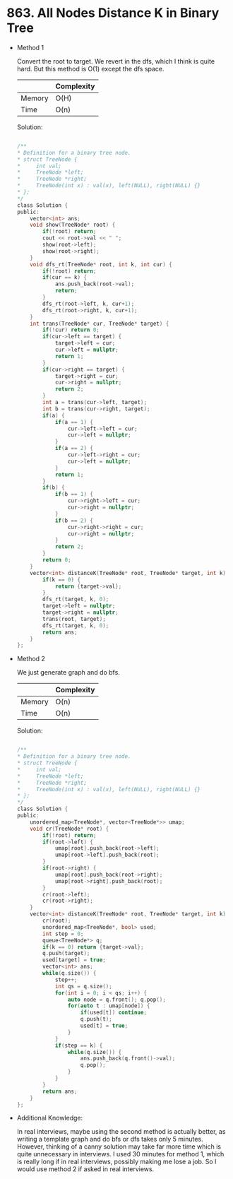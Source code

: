 # 863. All Nodes Distance K in Binary Tree

- Method 1

  Convert the root to target. We revert in the dfs, which I think is quite hard. But this method is O(1) except the dfs space.

  |        | Complexity |
  | ------ | ---------- |
  | Memory | O(H)       |
  | Time   | O(n)       |

  Solution:

  ```h

  /**
  * Definition for a binary tree node.
  * struct TreeNode {
  *     int val;
  *     TreeNode *left;
  *     TreeNode *right;
  *     TreeNode(int x) : val(x), left(NULL), right(NULL) {}
  * };
  */
  class Solution {
  public:
      vector<int> ans;
      void show(TreeNode* root) {
          if(!root) return;
          cout << root->val << " ";
          show(root->left);
          show(root->right);
      }
      void dfs_rt(TreeNode* root, int k, int cur) {
          if(!root) return;
          if(cur == k) {
              ans.push_back(root->val);
              return;
          }
          dfs_rt(root->left, k, cur+1);
          dfs_rt(root->right, k, cur+1);
      }
      int trans(TreeNode* cur, TreeNode* target) {
          if(!cur) return 0;
          if(cur->left == target) {
              target->left = cur;
              cur->left = nullptr;
              return 1;
          }
          if(cur->right == target) {
              target->right = cur;
              cur->right = nullptr;
              return 2;
          }
          int a = trans(cur->left, target);
          int b = trans(cur->right, target);
          if(a) {
              if(a == 1) {
                  cur->left->left = cur;
                  cur->left = nullptr;
              }
              if(a == 2) {
                  cur->left->right = cur;
                  cur->left = nullptr;
              }
              return 1;
          }
          if(b) {
              if(b == 1) {
                  cur->right->left = cur;
                  cur->right = nullptr;
              }
              if(b == 2) {
                  cur->right->right = cur;
                  cur->right = nullptr;
              }
              return 2;
          }
          return 0;
      }
      vector<int> distanceK(TreeNode* root, TreeNode* target, int k) {
          if(k == 0) {
              return {target->val};
          }
          dfs_rt(target, k, 0);
          target->left = nullptr;
          target->right = nullptr;
          trans(root, target);
          dfs_rt(target, k, 0);
          return ans;
      }
  };

  ```

- Method 2

  We just generate graph and do bfs.

  |        | Complexity |
  | ------ | ---------- |
  | Memory | O(n)       |
  | Time   | O(n)       |

  Solution:

  ```h

  /**
  * Definition for a binary tree node.
  * struct TreeNode {
  *     int val;
  *     TreeNode *left;
  *     TreeNode *right;
  *     TreeNode(int x) : val(x), left(NULL), right(NULL) {}
  * };
  */
  class Solution {
  public:
      unordered_map<TreeNode*, vector<TreeNode*>> umap;
      void cr(TreeNode* root) {
          if(!root) return;
          if(root->left) {
              umap[root].push_back(root->left);
              umap[root->left].push_back(root);
          }
          if(root->right) {
              umap[root].push_back(root->right);
              umap[root->right].push_back(root);
          }
          cr(root->left);
          cr(root->right);
      }
      vector<int> distanceK(TreeNode* root, TreeNode* target, int k) {
          cr(root);
          unordered_map<TreeNode*, bool> used;
          int step = 0;
          queue<TreeNode*> q;
          if(k == 0) return {target->val};
          q.push(target);
          used[target] = true;
          vector<int> ans;
          while(q.size()) {
              step++;
              int qs = q.size();
              for(int i = 0; i < qs; i++) {
                  auto node = q.front(); q.pop();
                  for(auto t : umap[node]) {
                      if(used[t]) continue;
                      q.push(t);
                      used[t] = true;
                  }
              }
              if(step == k) {
                  while(q.size()) {
                      ans.push_back(q.front()->val);
                      q.pop();
                  }
              }
          }
          return ans;
      }
  };

  ```

- Additional Knowledge:

  In real interviews, maybe using the second method is actually better, as writing a template graph and do bfs or dfs takes only 5 minutes. However, thinking of a canny solution may take far more time which is quite unnecessary in interviews. I used 30 minutes for method 1, which is really long if in real interviews, possibly making me lose a job. So I would use method 2 if asked in real interviews.

<br>
